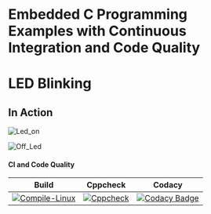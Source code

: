 # Embedded C Programming Examples with Continuous Integration and Code Quality

# LED Blinking 

## In Action

![Led_on](https://user-images.githubusercontent.com/80352730/115950705-7d8b6a00-a4fa-11eb-918b-f4f287e61546.JPG)

![Off_Led](https://user-images.githubusercontent.com/80352730/115950714-8a0fc280-a4fa-11eb-94ce-2355a3402831.JPG)

#### CI and Code Quality

|Build|Cppcheck|Codacy|
|:--:|:--:|:--:|
|[![Compile-Linux](https://github.com/kamarthivignesh000/Embedded_Activities/actions/workflows/compile.yml/badge.svg)](https://github.com/kamarthivignesh000/Embedded_Activities/actions/workflows/compile.yml)|[![Cppcheck](https://github.com/kamarthivignesh000/Embedded_Activities/actions/workflows/codequality.yml/badge.svg)](https://github.com/kamarthivignesh000/Embedded_Activities/actions/workflows/codequality.yml)|[![Codacy Badge](https://app.codacy.com/project/badge/Grade/643b7ca2b2dc4daba1e700c216bb87d9)](https://www.codacy.com/gh/Bharathgopal/Emb-C/dashboard?utm_source=github.com&amp;utm_medium=referral&amp;utm_content=Bharathgopal/Emb-C&amp;utm_campaign=Badge_Grade)|

